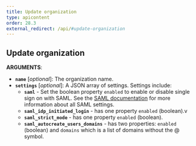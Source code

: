 ```yaml
---
title: Update organization
type: apicontent
order: 28.3
external_redirect: /api/#update-organization
---
```


## Update organization

**ARGUMENTS**:

* **`name`** [*optional*]:
    The organization name.
* **`settings`** [*optional*]:
    A JSON array of settings. Settings include:
    * **`saml`** - Set the boolean property `enabled` to enable or disable single sign on with SAML. See the [SAML documentation][1] for more information about all SAML settings.
    * **`saml_idp_initiated_login`** - has one property `enabled` (boolean).v
    * **`saml_strict_mode`** - has one property `enabled` (boolean).
    * **`saml_autocreate_users_domains`** - has two properties: `enabled` (boolean) and `domains` which is a list of domains without the @ symbol.

[1]: /account_management/saml/
